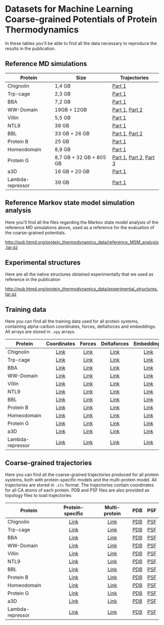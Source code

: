 # Datasets for Machine Learning Coarse-grained Potentials of Protein Thermodynamics

In these tables you'll be able to find all the data necessary to reproduce the results in the publication.

## Reference MD simulations

| Protein | Size | Trajectories |
| --------- | ------ | ------------ |
| Chignolin | 1,4 GB | [Part 1](http://pub.htmd.org/protein_thermodynamics_data/reference_trajectories/chignolin_trajectories.tar.gz) |
| Trp-cage | 2,3 GB | [Part 1](http://pub.htmd.org/protein_thermodynamics_data/reference_trajectories/trpcage_trajectories.tar.gz) |
| BBA | 7,2 GB | [Part 1](http://pub.htmd.org/protein_thermodynamics_data/reference_trajectories/bba_trajectories.tar.gz) |
| WW-Domain | 19GB + 12GB | [Part 1](http://pub.htmd.org/protein_thermodynamics_data/reference_trajectories/wwdomain_1_trajectories.tar.gz), [Part 2](http://pub.htmd.org/protein_thermodynamics_data/reference_trajectories/wwdomain_2_trajectories.tar.gz) |
| Villin | 5,5 GB | [Part 1](http://pub.htmd.org/protein_thermodynamics_data/reference_trajectories/villin_trajectories.tar.gz) |
| NTL9 | 38 GB | [Part 1](http://pub.htmd.org/protein_thermodynamics_data/reference_trajectories/ntl9_trajectories.tar.gz) |
| BBL | 33 GB + 26 GB| [Part 1](http://pub.htmd.org/protein_thermodynamics_data/reference_trajectories/bbl_1_trajectories.tar.gz), [Part 2](http://pub.htmd.org/protein_thermodynamics_data/reference_trajectories/wwdomain_2_trajectories.tar.gz) |
| Protein B | 25 GB | [Part 1](http://pub.htmd.org/protein_thermodynamics_data/reference_trajectories/proteinb_trajectories.tar.gz) |
| Homeodomain | 8,9 GB| [Part 1](http://pub.htmd.org/protein_thermodynamics_data/reference_trajectories/wwdomain_1_trajectories.tar.gz) |
| Protein G | 8,7 GB + 32 GB + 805 GB| [Part 1](http://pub.htmd.org/protein_thermodynamics_data/reference_trajectories/proteing_1_trajectories.tar.gz), [Part 2](http://pub.htmd.org/protein_thermodynamics_data/reference_trajectories/proteing_2_trajectories.tar.gz), [Part 3](http://pub.htmd.org/protein_thermodynamics_data/reference_trajectories/proteing_3_trajectories.tar.gz)  |
| a3D | 16 GB + 20 GB| [Part 1](http://pub.htmd.org/protein_thermodynamics_data/reference_trajectories/a3D_trajectories.tar.gz) |
| Lambda-repressor | 39 GB | [Part 1](http://pub.htmd.org/protein_thermodynamics_data/reference_trajectories/lambda_trajectories.tar.gz)  |

## Reference Markov state model simulation analysis

Here you'll find all the files regarding the Markov state model analysis of the reference MD simulations above, used as a reference for the evaluation of the coarse-grained potentials.

<http://pub.htmd.org/protein_thermodynamics_data/reference_MSM_analysis.tar.gz>

## Experimental structures

Here are all the native structures obtained experimentally that we used as reference in the publication

<http://pub.htmd.org/protein_thermodynamics_data/experimental_structures.tar.gz>

## Training data

Here you can find all the training data used for all protein systems, containing alpha-carbon coordinates, forces, deltaforces and embeddings. All arrays are stored in `.npy` arrays.

| Protein | Coordinates| Forces | Deltaforces | Embeddings |
| --------- | :----: | :----------: | :---------: | :------: |
| Chignolin | [Link](http://pub.htmd.org/protein_thermodynamics_data/training_data/chignolin_ca_coords.npy) | [Link](http://pub.htmd.org/protein_thermodynamics_data/training_data/chignolin_ca_forces.npy) | [Link](http://pub.htmd.org/protein_thermodynamics_data/training_data/chignolin_ca_deltaforces.npy) | [Link](http://pub.htmd.org/protein_thermodynamics_data/training_data/chignolin_ca_embeddings.npy) |
| Trp-cage | [Link](http://pub.htmd.org/protein_thermodynamics_data/training_data/trpcage_ca_coords.npy) | [Link](http://pub.htmd.org/protein_thermodynamics_data/training_data/trpcage_ca_forces.npy) | [Link](http://pub.htmd.org/protein_thermodynamics_data/training_data/trpcage_ca_deltaforces.npy) | [Link](http://pub.htmd.org/protein_thermodynamics_data/training_data/trpcage_ca_embeddings.npy) |
| BBA | [Link](http://pub.htmd.org/protein_thermodynamics_data/training_data/bba_ca_coords.npy) | [Link](http://pub.htmd.org/protein_thermodynamics_data/training_data/bba_ca_forces.npy) | [Link](http://pub.htmd.org/protein_thermodynamics_data/training_data/bba_ca_deltaforces.npy) | [Link](http://pub.htmd.org/protein_thermodynamics_data/training_data/bba_ca_embeddings.npy) |
| WW-Domain| [Link](http://pub.htmd.org/protein_thermodynamics_data/training_data/wwdomain_ca_coords.npy) | [Link](http://pub.htmd.org/protein_thermodynamics_data/training_data/wwdomain_ca_forces.npy) | [Link](http://pub.htmd.org/protein_thermodynamics_data/training_data/wwdomain_ca_deltaforces.npy) | [Link](http://pub.htmd.org/protein_thermodynamics_data/training_data/wwdomain_ca_embeddings.npy) |
| Villin | [Link](http://pub.htmd.org/protein_thermodynamics_data/training_data/villin_ca_coords.npy) | [Link](http://pub.htmd.org/protein_thermodynamics_data/training_data/villin_ca_forces.npy) | [Link](http://pub.htmd.org/protein_thermodynamics_data/training_data/villin_ca_deltaforces.npy) | [Link](http://pub.htmd.org/protein_thermodynamics_data/training_data/villin_ca_embeddings.npy) |
| NTL9 | [Link](http://pub.htmd.org/protein_thermodynamics_data/training_data/ntl9_ca_coords.npy) | [Link](http://pub.htmd.org/protein_thermodynamics_data/training_data/ntl9_ca_forces.npy) | [Link](http://pub.htmd.org/protein_thermodynamics_data/training_data/ntl9_ca_deltaforces.npy) | [Link](http://pub.htmd.org/protein_thermodynamics_data/training_data/ntl9_ca_embeddings.npy) |
| BBL | [Link](http://pub.htmd.org/protein_thermodynamics_data/training_data/bbl_ca_coords.npy) | [Link](http://pub.htmd.org/protein_thermodynamics_data/training_data/bbl_ca_forces.npy) | [Link](http://pub.htmd.org/protein_thermodynamics_data/training_data/bbl_ca_deltaforces.npy) | [Link](http://pub.htmd.org/protein_thermodynamics_data/training_data/bbl_ca_embeddings.npy) |
| Protein B | [Link](http://pub.htmd.org/protein_thermodynamics_data/training_data/proteinb_ca_coords.npy) | [Link](http://pub.htmd.org/protein_thermodynamics_data/training_data/proteinb_ca_forces.npy) | [Link](http://pub.htmd.org/protein_thermodynamics_data/training_data/proteinb_ca_deltaforces.npy) | [Link](http://pub.htmd.org/protein_thermodynamics_data/training_data/proteinb_ca_embeddings.npy) |
| Homeodomain | [Link](http://pub.htmd.org/protein_thermodynamics_data/training_data/homeodomain_ca_coords.npy) | [Link](http://pub.htmd.org/protein_thermodynamics_data/training_data/homeodomain_ca_forces.npy) | [Link](http://pub.htmd.org/protein_thermodynamics_data/training_data/homeodomain_ca_deltaforces.npy) | [Link](http://pub.htmd.org/protein_thermodynamics_data/training_data/homeodomain_ca_embeddings.npy) |
| Protein G | [Link](http://pub.htmd.org/protein_thermodynamics_data/training_data/proteing_ca_coords.npy) | [Link](http://pub.htmd.org/protein_thermodynamics_data/training_data/proteing_ca_forces.npy) | [Link](http://pub.htmd.org/protein_thermodynamics_data/training_data/proteing_ca_deltaforces.npy) | [Link](http://pub.htmd.org/protein_thermodynamics_data/training_data/proteing_ca_embeddings.npy) |
| a3D | [Link](http://pub.htmd.org/protein_thermodynamics_data/training_data/a3d_ca_coords.npy) | [Link](http://pub.htmd.org/protein_thermodynamics_data/training_data/a3d_ca_forces.npy) | [Link](http://pub.htmd.org/protein_thermodynamics_data/training_data/a3d_ca_deltaforces.npy) | [Link](http://pub.htmd.org/protein_thermodynamics_data/training_data/a3d_ca_embeddings.npy) |
| Lambda-repressor | [Link](http://pub.htmd.org/protein_thermodynamics_data/training_data/lambda_ca_coords.npy) | [Link](http://pub.htmd.org/protein_thermodynamics_data/training_data/lambda_ca_forces.npy) | [Link](http://pub.htmd.org/protein_thermodynamics_data/training_data/lambda_ca_deltaforces.npy) | [Link](http://pub.htmd.org/protein_thermodynamics_data/training_data/lambda_ca_embeddings.npy) |

## Coarse-grained trajectories

Here you can find all the coarse-grained trajectories produced for all protein systems, both with protein-specific models and the multi-protein model. All trajectories are stored in `.xtc` format. The trajectories contain coordinates for all CA atoms of each protein. PDB and PSF files are also provided as topology files to load trajectories

| Protein | Protein-specific | Multi-protein | PDB | PSF |
| --------- | :----: | :----------: | :---------: | :------: |
| Chignolin | [Link](http://pub.htmd.org/protein_thermodynamics_data/cg_trajectories/chignolin_cgtraj_protspecific.tar.gz) | [Link](http://pub.htmd.org/protein_thermodynamics_data/cg_trajectories/chignolin_cgtraj_multiprotein.tar.gz) | [PDB](http://pub.htmd.org/protein_thermodynamics_data/cg_trajectories/chignolin_ca.pdb) | [PSF](http://pub.htmd.org/protein_thermodynamics_data/cg_trajectories/chignolin_ca_top_dih.psf) |
| Trp-cage | [Link](http://pub.htmd.org/protein_thermodynamics_data/cg_trajectories/trpcage_cgtraj_protspecific.tar.gz) | [Link](http://pub.htmd.org/protein_thermodynamics_data/cg_trajectories/trpcage_multiprotein.tar.gz) | [PDB](http://pub.htmd.org/protein_thermodynamics_data/cg_trajectories/trpcage_ca.pdb) | [PSF](http://pub.htmd.org/protein_thermodynamics_data/cg_trajectories/trpcage_ca_top_dih.psf) |
| BBA | [Link](http://pub.htmd.org/protein_thermodynamics_data/cg_trajectories/bba_cgtraj_protspecific.tar.gz) | [Link](http://pub.htmd.org/protein_thermodynamics_data/cg_trajectories/bba_multiprotein.tar.gz) | [PDB](http://pub.htmd.org/protein_thermodynamics_data/cg_trajectories/bba_ca.pdb) | [PSF](http://pub.htmd.org/protein_thermodynamics_data/cg_trajectories/bba_ca_top_dih.psf) |
| WW-Domain| [Link](http://pub.htmd.org/protein_thermodynamics_data/cg_trajectories/wwdomain_cgtraj_protspecific.tar.gz) | [Link](http://pub.htmd.org/protein_thermodynamics_data/cg_trajectories/wwdomain_cgtraj_multiprotein.tar.gz) | [PDB](http://pub.htmd.org/protein_thermodynamics_data/cg_trajectories/wwdomain_ca.pdb) | [PSF](http://pub.htmd.org/protein_thermodynamics_data/cg_trajectories/wwdomain_ca_top_dih.psf) |
| Villin | [Link](http://pub.htmd.org/protein_thermodynamics_data/cg_trajectories/villin_cgtraj_protspecific.tar.gz) | [Link](http://pub.htmd.org/protein_thermodynamics_data/cg_trajectories/villin_multiprotein.tar.gz) | [PDB](http://pub.htmd.org/protein_thermodynamics_data/cg_trajectories/villin_ca.pdb) | [PSF](http://pub.htmd.org/protein_thermodynamics_data/cg_trajectories/villin_ca_top_dih.psf) |
| NTL9 | [Link](http://pub.htmd.org/protein_thermodynamics_data/cg_trajectories/ntl9_cgtraj_protspecific.tar.gz) | [Link](http://pub.htmd.org/protein_thermodynamics_data/cg_trajectories/ntl9_multiprotein.tar.gz) | [PDB](http://pub.htmd.org/protein_thermodynamics_data/cg_trajectories/ntl9_ca.pdb) | [PSF](http://pub.htmd.org/protein_thermodynamics_data/cg_trajectories/ntl9_ca_top_dih.psf) |
| BBL | [Link](http://pub.htmd.org/protein_thermodynamics_data/cg_trajectories/bbl_cgtraj_protspecific.tar.gz) | [Link](http://pub.htmd.org/protein_thermodynamics_data/cg_trajectories/bbl_multiprotein.tar.gz) | [PDB](http://pub.htmd.org/protein_thermodynamics_data/cg_trajectories/bbl_ca.pdb) | [PSF](http://pub.htmd.org/protein_thermodynamics_data/cg_trajectories/bbl_ca_top_dih.psf) |
| Protein B | [Link](http://pub.htmd.org/protein_thermodynamics_data/cg_trajectories/proteinb_cgtraj_protspecific.tar.gz) | [Link](http://pub.htmd.org/protein_thermodynamics_data/cg_trajectories/proteinb_multiprotein.tar.gz) | [PDB](http://pub.htmd.org/protein_thermodynamics_data/cg_trajectories/proteinb_ca.pdb) | [PSF](http://pub.htmd.org/protein_thermodynamics_data/cg_trajectories/proteinb_ca_top_dih.psf) |
| Homeodomain | [Link](http://pub.htmd.org/protein_thermodynamics_data/cg_trajectories/homeodomain_cgtraj_protspecific.tar.gz) | [Link](http://pub.htmd.org/protein_thermodynamics_data/cg_trajectories/homeodomain_multiprotein.tar.gz) | [PDB](http://pub.htmd.org/protein_thermodynamics_data/cg_trajectories/homeodomain_ca.pdb) | [PSF](http://pub.htmd.org/protein_thermodynamics_data/cg_trajectories/homeodomain_ca_top_dih.psf) |
| Protein G | [Link](http://pub.htmd.org/protein_thermodynamics_data/cg_trajectories/proteing_cgtraj_protspecific.tar.gz) | [Link](http://pub.htmd.org/protein_thermodynamics_data/cg_trajectories/proteing_multiprotein.tar.gz) | [PDB](http://pub.htmd.org/protein_thermodynamics_data/cg_trajectories/proteing_ca.pdb) | [PSF](http://pub.htmd.org/protein_thermodynamics_data/cg_trajectories/proteing_ca_top_dih.psf) |
| a3D | [Link](http://pub.htmd.org/protein_thermodynamics_data/cg_trajectories/a3d_cgtraj_protspecific.tar.gz) | [Link](http://pub.htmd.org/protein_thermodynamics_data/cg_trajectories/a3d_multiprotein.tar.gz) | [PDB](http://pub.htmd.org/protein_thermodynamics_data/cg_trajectories/a3d_ca.pdb) | [PSF](http://pub.htmd.org/protein_thermodynamics_data/cg_trajectories/a3d_ca_top_dih.psf) |
| Lambda-repressor | [Link](http://pub.htmd.org/protein_thermodynamics_data/cg_trajectories/lambda_cgtraj_protspecific.tar.gz) | [Link](http://pub.htmd.org/protein_thermodynamics_data/cg_trajectories/lambda_multiprotein.tar.gz) | [PDB](http://pub.htmd.org/protein_thermodynamics_data/cg_trajectories/lambda_ca.pdb) | [PSF](http://pub.htmd.org/protein_thermodynamics_data/cg_trajectories/lambda_ca_top_dih.psf) |
